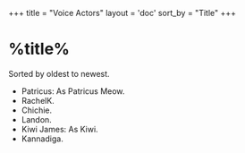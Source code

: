 +++
title = "Voice Actors"
layout = 'doc'
sort_by = "Title"
+++
# %title%
Sorted by oldest to newest.
- Patricus: As Patricus Meow.
- RachelK.
- Chichie.
- Landon.
- Kiwi James: As Kiwi.
- Kannadiga.
